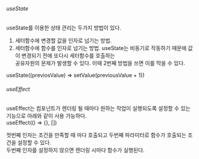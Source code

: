 ###### useState
useState를 이용한 상태 관리는 두가지 방법이 있다.  
1. 세터함수에 변경할 값을 인자로 넘기는 방법.
2. 세터함수에 함수를 인자로 넘기는 방법.
useState는 비동기로 작동하기 때문에 값이 변경되기 전에 또다시 세터함수를 호출하는  
공유자원의 문제가 발생할 수 있다. 이때 2번째 방법을 쓰면 이를 막을 수 있다.  

useState((previosValue) => setValue(previousValue + 1))  

###### useEffect
useEffect는 컴포넌트가 렌더링 될 때마다 원하는 작업이 실행되도록 설정할 수 있는 기능으로 아래와 같이 사용 가능하다.  
useEffect(() => {}, [])  

첫번째 인자는 조건을 만족할 때 마다 호출되고 두번째 파라미터로 함수가 호출되는 조건을 설정할 수 있다.  
두번째 인자를 설정하지 않으면 렌더링 시마다 함수가 실행된다.
